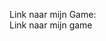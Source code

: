 Link naar mijn Game:
<br>
<h href = "https://timowieme.github.io/Pirate-Game/"> Link naar mijn game </a>
